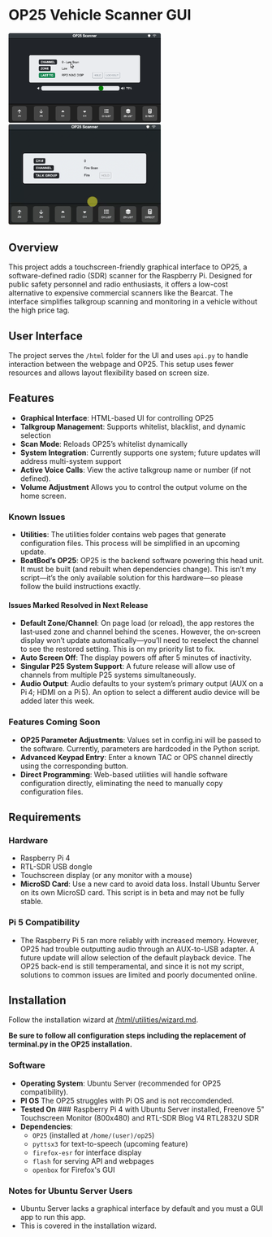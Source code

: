 # OP25 Vehicle Scanner GUI

<p><img src="help/screenshot-updated.png" width="300"/> <img src="help/screenshot-animated.gif" width="300"/></p>

## Overview
This project adds a touchscreen-friendly graphical interface to OP25, a software-defined radio (SDR) scanner for the Raspberry Pi. Designed for public safety personnel and radio enthusiasts, it offers a low-cost alternative to expensive commercial scanners like the Bearcat. The interface simplifies talkgroup scanning and monitoring in a vehicle without the high price tag.

## User Interface
The project serves the `/html` folder for the UI and uses `api.py` to handle interaction between the webpage and OP25. This setup uses fewer resources and allows layout flexibility based on screen size.

## Features
- **Graphical Interface**: HTML-based UI for controlling OP25
- **Talkgroup Management**: Supports whitelist, blacklist, and dynamic selection
- **Scan Mode**: Reloads OP25’s whitelist dynamically
- **System Integration**: Currently supports one system; future updates will address multi-system support
- **Active Voice Calls**: View the active talkgroup name or number (if not defined).
- **Volume Adjustment** Allows you to control the output volume on the home screen. 

### Known Issues
-	**Utilities**: The utilities folder contains web pages that generate configuration files. This process will be simplified in an upcoming update.
- **BoatBod’s OP25**: OP25 is the backend software powering this head unit. It must be built (and rebuilt when dependencies change). This isn’t my script—it’s the only available solution for this hardware—so please follow the build instructions exactly.
#### Issues Marked Resolved in Next Release
- **Default Zone/Channel**: On page load (or reload), the app restores the last‑used zone and channel behind the scenes. However, the on‑screen display won’t update automatically—you’ll need to reselect the channel to see the restored setting. This is on my priority list to fix.
- **Auto Screen Off**: The display powers off after 5 minutes of inactivity.
- **Singular P25 System Support**: A future release will allow use of channels from multiple P25 systems simultaneously.
- **Audio Output**: Audio defaults to your system’s primary output (AUX on a Pi 4; HDMI on a Pi 5). An option to select a different audio device will be added later this week.
### Features Coming Soon
- **OP25 Parameter Adjustments**: Values set in config.ini will be passed to the software. Currently, parameters are hardcoded in the Python script.
- **Advanced Keypad Entry**: Enter a known TAC or OPS channel directly using the corresponding button.
- **Direct Programming**: Web-based utilities will handle software configuration directly, eliminating the need to manually copy configuration files.

## Requirements

### Hardware
- Raspberry Pi 4 
- RTL-SDR USB dongle 
- Touchscreen display (or any monitor with a mouse)
- **MicroSD Card**: Use a new card to avoid data loss. Install Ubuntu Server on its own MicroSD card. This script is in beta and may not be fully stable.

### Pi 5 Compatibility
- The Raspberry Pi 5 ran more reliably with increased memory. However, OP25 had trouble outputting audio through an AUX-to-USB adapter. A future update will allow selection of the default playback device. The OP25 back-end is still temperamental, and since it is not my script, solutions to common issues are limited and poorly documented online.

## Installation
Follow the installation wizard at [/html/utilities/wizard.md](https://github.com/TheMrNaab/op25-headunit/blob/main/html/utilities/wizard.md). 

**Be sure to follow all configuration steps including the replacement of terminal.py in the OP25 installation.**

### Software
- **Operating System**: Ubuntu Server (recommended for OP25 compatibility).
- **PI OS** The OP25 struggles with Pi OS and is not reccomdended.
- **Tested On** ### Raspberry Pi 4 with Ubuntu Server installed, Freenove 5" Touchscreen Monitor (800x480) and RTL-SDR Blog V4 RTL2832U SDR
- **Dependencies**:  
  - `OP25` (installed at `/home/(user)/op25`)    
  - `pyttsx3` for text-to-speech (upcoming feature)  
  - `firefox-esr` for interface display
  - `flash` for serving API and webpages
  - `openbox` for Firefox's GUI

### Notes for Ubuntu Server Users
- Ubuntu Server lacks a graphical interface by default and you must a GUI app to run this app.
- This is covered in the installation wizard.




